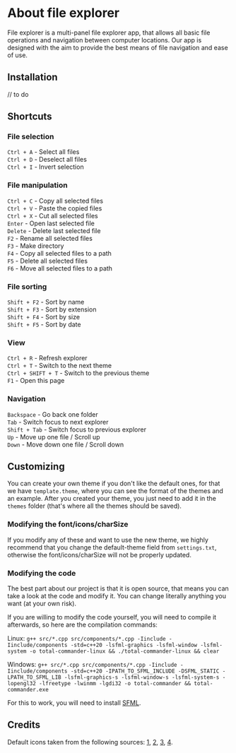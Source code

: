 # About file explorer

File explorer is a multi-panel file explorer app, that allows all basic file operations and navigation between computer locations. Our app is designed with the aim to provide the best means of file navigation and ease of use.

## Installation

// to do

## Shortcuts

### File selection

`Ctrl + A` - Select all files\
`Ctrl + D` - Deselect all files\
`Ctrl + I` - Invert selection

### File manipulation

`Ctrl + C` - Copy all selected files\
`Ctrl + V` - Paste the copied files\
`Ctrl + X` - Cut all selected files\
`Enter` - Open last selected file\
`Delete` - Delete last selected file\
`F2` - Rename all selected files\
`F3` - Make directory\
`F4` - Copy all selected files to a path\
`F5` - Delete all selected files\
`F6` - Move all selected files to a path

### File sorting

`Shift + F2` - Sort by name\
`Shift + F3` - Sort by extension\
`Shift + F4` - Sort by size\
`Shift + F5` - Sort by date

### View

`Ctrl + R` - Refresh explorer\
`Ctrl + T` - Switch to the next theme\
`Ctrl + SHIFT + T` - Switch to the previous theme\
`F1` - Open this page

### Navigation

`Backspace` - Go back one folder\
`Tab` - Switch focus to next explorer\
`Shift + Tab` - Switch focus to previous explorer\
`Up` - Move up one file / Scroll up\
`Down` - Move down one file / Scroll down

## Customizing

You can create your own theme if you don't like the default ones, for that we have `template.theme`, where you can see the format of the themes and an example. After you created your theme, you just need to add it in the `themes` folder (that's where all the themes should be saved).

### Modifying the font/icons/charSize

If you modify any of these and want to use the new theme, we highly recommend that you change the default-theme field from `settings.txt`, otherwise the font/icons/charSize will not be properly updated.

### Modifying the code

The best part about our project is that it is open source, that means you can take a look at the code and modify it. You can change literally anything you want (at your own risk).

If you are willing to modify the code yourself, you will need to compile it afterwards, so here are the compilation commands:

Linux: `g++ src/*.cpp src/components/*.cpp -Iinclude -Iinclude/components -std=c++20 -lsfml-graphics -lsfml-window -lsfml-system -o total-commander-linux && ./total-commander-linux && clear`

Windows: `g++ src/*.cpp src/components/*.cpp -Iinclude -Iinclude/components -std=c++20 -IPATH_TO_SFML_INCLUDE -DSFML_STATIC -LPATH_TO_SFML_LIB -lsfml-graphics-s -lsfml-window-s -lsfml-system-s -lopengl32 -lfreetype -lwinmm -lgdi32 -o total-commander && total-commander.exe`

For this to work, you will need to install [SFML](https://www.sfml-dev.org/download/sfml/2.5.1/).

## Credits

Default icons taken from the following sources: [1](https://www.flaticon.com/packs/files-69), [2](https://www.flaticon.com/packs/cloud-network-5), [3](https://www.flaticon.com/packs/diagram), [4](https://www.flaticon.com/packs/arrows-85).


